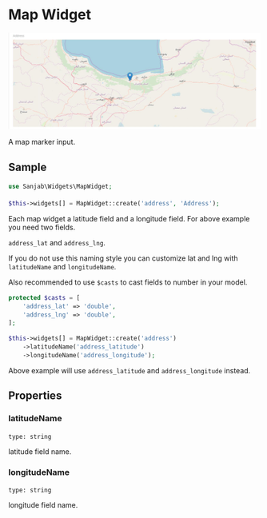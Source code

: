 # Map Widget
![Map widget](../images/screenshots/widgets/map.jpg)

A map marker input.

## Sample
```php
use Sanjab\Widgets\MapWidget;

$this->widgets[] = MapWidget::create('address', 'Address');
```
Each map widget a latitude field and a longitude field.
For above example you need two fields.

`address_lat` and `address_lng`.

If you do not use this naming style you can customize lat and lng with `latitudeName` and `longitudeName`.

Also recommended to use `$casts` to cast fields to number in your model.

```php
protected $casts = [
    'address_lat' => 'double',
    'address_lng' => 'double',
];
```

```php
$this->widgets[] = MapWidget::create('address')
    ->latitudeName('address_latitude')
    ->longitudeName('address_longitude');
```
Above example will use `address_latitude` and `address_longitude` instead.

## Properties

### latitudeName
`type: string`

latitude field name.

### longitudeName
`type: string`

longitude field name.
